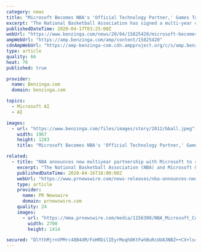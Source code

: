 ```yaml
---
category: news
title: "Microsoft Becomes NBA's 'Official Technology Partner,' Games To Be Broadcasted On Azure"
excerpt: "The National Basketball Association has signed a multi-year contract with Microsoft Corporation (NASDAQ: MSFT) to make the latter its \"official technology partner,\""
publishedDateTime: 2020-04-17T03:25:00Z
webUrl: "https://www.benzinga.com/news/20/04/15825420/microsoft-becomes-nbas-official-technology-partner-games-to-be-broadcasted-on-azure"
ampWebUrl: "https://amp.benzinga.com/amp/content/15825420"
cdnAmpWebUrl: "https://amp-benzinga-com.cdn.ampproject.org/c/s/amp.benzinga.com/amp/content/15825420"
type: article
quality: 66
heat: 76
published: true

provider:
  name: Benzinga.com
  domain: benzinga.com

topics:
  - Microsoft AI
  - AI

images:
  - url: "https://www.benzinga.com/files/images/story/2012/bball.jpeg"
    width: 1967
    height: 1283
    title: "Microsoft Becomes NBA's 'Official Technology Partner,' Games To Be Broadcasted On Azure"

related:
  - title: "NBA announces new multiyear partnership with Microsoft to redefine and personalize the fan experience"
    excerpt: "The National Basketball Association (NBA) and Microsoft Corp. on Thursday announced a new multiyear alliance, which will transform the way"
    publishedDateTime: 2020-04-16T18:00:00Z
    webUrl: "https://www.prnewswire.com/news-releases/nba-announces-new-multiyear-partnership-with-microsoft-to-redefine-and-personalize-the-fan-experience-301042167.html"
    type: article
    provider:
      name: PR Newswire
      domain: prnewswire.com
    quality: 24
    images:
      - url: "https://mma.prnewswire.com/media/1156300/NBA_Microsoft_Co_Brand_.jpg?p=facebook"
        width: 2700
        height: 1414

secured: "DlYthMjrnVPMrc48B4dM/FoHRDilIEyrMoqhOKtFwhBuRcUUA3NBZ++CX+ls4RjxMX8j5+4c7bEIW7K4GN1pMm/dQhGZOxlgu2kX6mOHHwezwKXbLvPsVWkLDrlcotUpLy56vK7XVktVlZgW0Nomx4WnzYsKcUxiiwQqm3VJwMuA/nL7o6T0+6DLXV7yG3P8VqLbSbRefYnmDhhJPm4eqILq32zkKqVhkv+XXbPnJy7d2cv1Y7XSn1NtXn3B76QqzWTLiue7m1Urv46fRIxr03nUbS+00FGrQ8Y/c1M9KmT1mfQ2BrpYB09rxiBRm0gW2sXPb+gWlmTD9Fe0aIhzjMgxunMfz7g1jtqPghijV85rqh4eQrW5jRnavXDKAPORJvo16TYgyU4YWDUG2a51g29bcG5sDygkuHoU41vZ5f1QMnG19XWCM2blgCZPtj6bIym1EW6DZemt17Te9aRQnfNkp+6fKdkdCtrICF6RiZU=;SFdELlwsQp0fBxEI8Hc3mw=="
---
```


